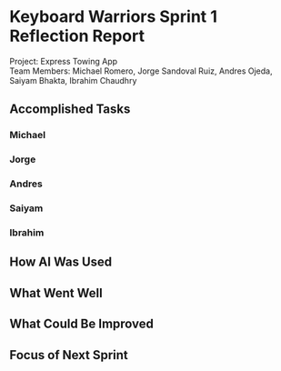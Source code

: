 # Keyboard Warriors Sprint 1 Reflection Report
Project: Express Towing App
<br>
Team Members: Michael Romero, Jorge Sandoval Ruiz, Andres Ojeda, Saiyam Bhakta, Ibrahim Chaudhry

## Accomplished Tasks
### Michael

### Jorge

### Andres

### Saiyam

### Ibrahim

## How AI Was Used

## What Went Well

## What Could Be Improved

## Focus of Next Sprint
